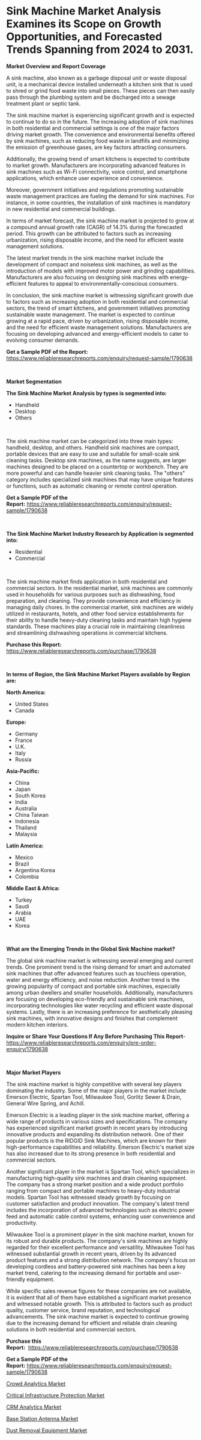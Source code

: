 <p><h1>Sink Machine Market Analysis Examines its Scope on Growth Opportunities, and Forecasted Trends Spanning from 2024 to 2031.</h1></p><p><strong>Market Overview and Report Coverage</strong></p>
<p><p>A sink machine, also known as a garbage disposal unit or waste disposal unit, is a mechanical device installed underneath a kitchen sink that is used to shred or grind food waste into small pieces. These pieces can then easily pass through the plumbing system and be discharged into a sewage treatment plant or septic tank.</p><p>The sink machine market is experiencing significant growth and is expected to continue to do so in the future. The increasing adoption of sink machines in both residential and commercial settings is one of the major factors driving market growth. The convenience and environmental benefits offered by sink machines, such as reducing food waste in landfills and minimizing the emission of greenhouse gases, are key factors attracting consumers.</p><p>Additionally, the growing trend of smart kitchens is expected to contribute to market growth. Manufacturers are incorporating advanced features in sink machines such as Wi-Fi connectivity, voice control, and smartphone applications, which enhance user experience and convenience.</p><p>Moreover, government initiatives and regulations promoting sustainable waste management practices are fueling the demand for sink machines. For instance, in some countries, the installation of sink machines is mandatory in new residential and commercial buildings.</p><p>In terms of market forecast, the sink machine market is projected to grow at a compound annual growth rate (CAGR) of 14.3% during the forecasted period. This growth can be attributed to factors such as increasing urbanization, rising disposable income, and the need for efficient waste management solutions.</p><p>The latest market trends in the sink machine market include the development of compact and noiseless sink machines, as well as the introduction of models with improved motor power and grinding capabilities. Manufacturers are also focusing on designing sink machines with energy-efficient features to appeal to environmentally-conscious consumers.</p><p>In conclusion, the sink machine market is witnessing significant growth due to factors such as increasing adoption in both residential and commercial sectors, the trend of smart kitchens, and government initiatives promoting sustainable waste management. The market is expected to continue growing at a rapid pace, driven by urbanization, rising disposable income, and the need for efficient waste management solutions. Manufacturers are focusing on developing advanced and energy-efficient models to cater to evolving consumer demands.</p></p>
<p><strong>Get a Sample PDF of the Report:</strong> <a href="https://www.reliableresearchreports.com/enquiry/request-sample/1790638">https://www.reliableresearchreports.com/enquiry/request-sample/1790638</a></p>
<p>&nbsp;</p>
<p><strong>Market Segmentation</strong></p>
<p><strong>The Sink Machine Market Analysis by types is segmented into:</strong></p>
<p><ul><li>Handheld</li><li>Desktop</li><li>Others</li></ul></p>
<p>&nbsp;</p>
<p><p>The sink machine market can be categorized into three main types: handheld, desktop, and others. Handheld sink machines are compact, portable devices that are easy to use and suitable for small-scale sink cleaning tasks. Desktop sink machines, as the name suggests, are larger machines designed to be placed on a countertop or workbench. They are more powerful and can handle heavier sink cleaning tasks. The "others" category includes specialized sink machines that may have unique features or functions, such as automatic cleaning or remote control operation.</p></p>
<p><strong>Get a Sample PDF of the Report:</strong>&nbsp;<a href="https://www.reliableresearchreports.com/enquiry/request-sample/1790638">https://www.reliableresearchreports.com/enquiry/request-sample/1790638</a></p>
<p>&nbsp;</p>
<p><strong>The Sink Machine Market Industry Research by Application is segmented into:</strong></p>
<p><ul><li>Residential</li><li>Commercial</li></ul></p>
<p>&nbsp;</p>
<p><p>The sink machine market finds application in both residential and commercial sectors. In the residential market, sink machines are commonly used in households for various purposes such as dishwashing, food preparation, and cleaning. They provide convenience and efficiency in managing daily chores. In the commercial market, sink machines are widely utilized in restaurants, hotels, and other food service establishments for their ability to handle heavy-duty cleaning tasks and maintain high hygiene standards. These machines play a crucial role in maintaining cleanliness and streamlining dishwashing operations in commercial kitchens.</p></p>
<p><strong>Purchase this Report:</strong>&nbsp; <a href="https://www.reliableresearchreports.com/purchase/1790638">https://www.reliableresearchreports.com/purchase/1790638</a></p>
<p>&nbsp;</p>
<p><strong>In terms of Region, the Sink Machine Market Players available by Region are:</strong></p>
<p>
    <p> <strong> North America: </strong>
        <ul>
            <li>United States</li>
            <li>Canada</li>
        </ul>
        </p> 
    <p> <strong> Europe: </strong>
        <ul>
            <li>Germany</li>
            <li>France</li>
            <li>U.K.</li>
            <li>Italy</li>
            <li>Russia</li>
        </ul>
        </p> 
    <p> <strong> Asia-Pacific: </strong>
        <ul>
            <li>China</li>
            <li>Japan</li>
            <li>South Korea</li>
            <li>India</li>
            <li>Australia</li>
            <li>China Taiwan</li>
            <li>Indonesia</li>
            <li>Thailand</li>
            <li>Malaysia</li>
        </ul>
        </p> 
    <p> <strong> Latin America: </strong>
        <ul>
            <li>Mexico</li>
            <li>Brazil</li>
            <li>Argentina Korea</li>
            <li>Colombia</li>
        </ul>
        </p> 
    <p> <strong> Middle East & Africa: </strong>
        <ul>
            <li>Turkey</li>
            <li>Saudi</li>
            <li>Arabia</li>
            <li>UAE</li>
            <li>Korea</li>
        </ul>
    </p>
    </p>
<p>&nbsp;</p>
<p><strong>What are the Emerging Trends in the Global Sink Machine market?</strong></p>
<p><p>The global sink machine market is witnessing several emerging and current trends. One prominent trend is the rising demand for smart and automated sink machines that offer advanced features such as touchless operation, water and energy efficiency, and noise reduction. Another trend is the growing popularity of compact and portable sink machines, especially among urban dwellers and smaller households. Additionally, manufacturers are focusing on developing eco-friendly and sustainable sink machines, incorporating technologies like water recycling and efficient waste disposal systems. Lastly, there is an increasing preference for aesthetically pleasing sink machines, with innovative designs and finishes that complement modern kitchen interiors.</p></p>
<p><strong>Inquire or Share Your Questions If Any Before Purchasing This Report</strong>- <a href="https://www.reliableresearchreports.com/enquiry/pre-order-enquiry/1790638">https://www.reliableresearchreports.com/enquiry/pre-order-enquiry/1790638</a></p>
<p>&nbsp;</p>
<p><strong>Major Market Players</strong></p>
<p><p>The sink machine market is highly competitive with several key players dominating the industry. Some of the major players in the market include Emerson Electric, Spartan Tool, Milwaukee Tool, Gorlitz Sewer & Drain, General Wire Spring, and Achill.</p><p>Emerson Electric is a leading player in the sink machine market, offering a wide range of products in various sizes and specifications. The company has experienced significant market growth in recent years by introducing innovative products and expanding its distribution network. One of their popular products is the RIDGID Sink Machines, which are known for their high-performance capabilities and reliability. Emerson Electric's market size has also increased due to its strong presence in both residential and commercial sectors.</p><p>Another significant player in the market is Spartan Tool, which specializes in manufacturing high-quality sink machines and drain cleaning equipment. The company has a strong market position and a wide product portfolio ranging from compact and portable machines to heavy-duty industrial models. Spartan Tool has witnessed steady growth by focusing on customer satisfaction and product innovation. The company's latest trend includes the incorporation of advanced technologies such as electric power feed and automatic cable control systems, enhancing user convenience and productivity.</p><p>Milwaukee Tool is a prominent player in the sink machine market, known for its robust and durable products. The company's sink machines are highly regarded for their excellent performance and versatility. Milwaukee Tool has witnessed substantial growth in recent years, driven by its advanced product features and a strong distribution network. The company's focus on developing cordless and battery-powered sink machines has been a key market trend, catering to the increasing demand for portable and user-friendly equipment.</p><p>While specific sales revenue figures for these companies are not available, it is evident that all of them have established a significant market presence and witnessed notable growth. This is attributed to factors such as product quality, customer service, brand reputation, and technological advancements. The sink machine market is expected to continue growing due to the increasing demand for efficient and reliable drain cleaning solutions in both residential and commercial sectors.</p></p>
<p><strong>Purchase this Report:</strong>&nbsp;&nbsp;<a href="https://www.reliableresearchreports.com/purchase/1790638">https://www.reliableresearchreports.com/purchase/1790638</a></p>
<p></p>
<p><strong>Get a Sample PDF of the Report:</strong>&nbsp;<a href="https://www.reliableresearchreports.com/enquiry/request-sample/1790638">https://www.reliableresearchreports.com/enquiry/request-sample/1790638</a></p>
<p><p><a href="https://medium.com/@patriciahanson2013/analyzing-crowd-analytics-market-global-industry-perspective-and-forecast-2023-to-2030-4459b472ebdc">Crowd Analytics Market</a></p><p><a href="https://medium.com/@patriciahanson2013/critical-infrastructure-protection-market-insight-market-trends-growth-forecasted-from-2023-to-df55e313edcd">Critical Infrastructure Protection Market</a></p><p><a href="https://medium.com/@patriciahanson2013/crm-analytics-market-competitive-analysis-market-trends-and-forecast-to-2030-749be5e6ae1e">CRM Analytics Market</a></p><p><a href="https://github.com/Chiragrp23/Market-Research-Report-List-2/blob/main/base-station-antenna-market.md">Base Station Antenna Market</a></p><p><a href="https://github.com/Chiragrp22/Market-Research-Report-List-2/blob/main/dust-removal-equipment-market.md">Dust Removal Equipment Market</a></p></p>